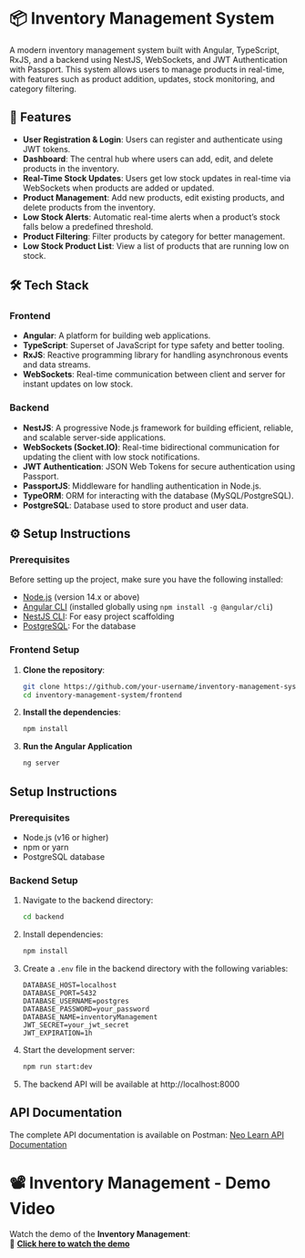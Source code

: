 # 📦 Inventory Management System

A modern inventory management system built with Angular, TypeScript, RxJS, and a backend using NestJS, WebSockets, and JWT Authentication with Passport. This system allows users to manage products in real-time, with features such as product addition, updates, stock monitoring, and category filtering.

## 🚀 Features

- **User Registration & Login**: Users can register and authenticate using JWT tokens.
- **Dashboard**: The central hub where users can add, edit, and delete products in the inventory.
- **Real-Time Stock Updates**: Users get low stock updates in real-time via WebSockets when products are added or updated.
- **Product Management**: Add new products, edit existing products, and delete products from the inventory.
- **Low Stock Alerts**: Automatic real-time alerts when a product’s stock falls below a predefined threshold.
- **Product Filtering**: Filter products by category for better management.
- **Low Stock Product List**: View a list of products that are running low on stock.

## 🛠️ Tech Stack

### Frontend
- **Angular**: A platform for building web applications.
- **TypeScript**: Superset of JavaScript for type safety and better tooling.
- **RxJS**: Reactive programming library for handling asynchronous events and data streams.
- **WebSockets**: Real-time communication between client and server for instant updates on low stock.

### Backend
- **NestJS**: A progressive Node.js framework for building efficient, reliable, and scalable server-side applications.
- **WebSockets (Socket.IO)**: Real-time bidirectional communication for updating the client with low stock notifications.
- **JWT Authentication**: JSON Web Tokens for secure authentication using Passport.
- **PassportJS**: Middleware for handling authentication in Node.js.
- **TypeORM**: ORM for interacting with the database (MySQL/PostgreSQL).
- **PostgreSQL**: Database used to store product and user data.

## ⚙️ Setup Instructions

### Prerequisites

Before setting up the project, make sure you have the following installed:

- [Node.js](https://nodejs.org/en/) (version 14.x or above)
- [Angular CLI](https://angular.io/cli) (installed globally using `npm install -g @angular/cli`)
- [NestJS CLI](https://docs.nestjs.com/): For easy project scaffolding
- [PostgreSQL](https://www.postgresql.org/download/): For the database

### Frontend Setup

1. **Clone the repository**:
   ```bash
   git clone https://github.com/your-username/inventory-management-system.git
   cd inventory-management-system/frontend
   
2. **Install the dependencies**:
   ```bash
   npm install

3. **Run the Angular Application**
   ```bash
   ng server

## Setup Instructions
 
### Prerequisites
- Node.js (v16 or higher)
- npm or yarn
- PostgreSQL database
 
### Backend Setup
 
1. Navigate to the backend directory:
   ```bash
   cd backend
   ```
 
2. Install dependencies:
   ```bash
   npm install
   ```
 
3. Create a `.env` file in the backend directory with the following variables:
   ```
   DATABASE_HOST=localhost
   DATABASE_PORT=5432
   DATABASE_USERNAME=postgres
   DATABASE_PASSWORD=your_password
   DATABASE_NAME=inventoryManagement
   JWT_SECRET=your_jwt_secret
   JWT_EXPIRATION=1h
   ```
 
4. Start the development server:
   ```bash
   npm run start:dev
   ```
 
5. The backend API will be available at http://localhost:8000

 
 ## API Documentation
 
The complete API documentation is available on Postman:
[Neo Learn API Documentation](https://documenter.getpostman.com/view/26606017/2sB2cRD4dV)
 
 
# 📽️ Inventory Management - Demo Video  
 
Watch the demo of the **Inventory Management**:  
🔗 **[Click here to watch the demo](https://drive.google.com/file/d/1jvWhiwdgzw9Gugj9MDzUbByLlRLe5mmT/view)**  

 
